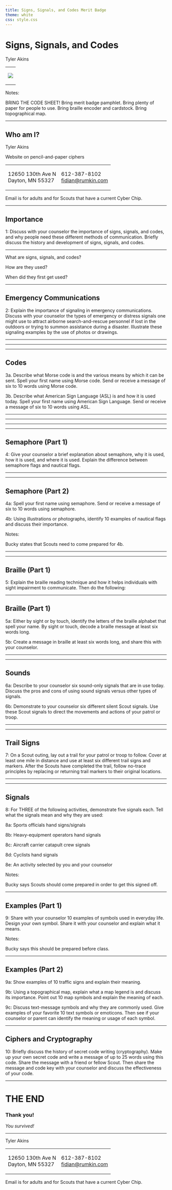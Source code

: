 ```yaml
---
title: Signs, Signals, and Codes Merit Badge
theme: white
css: style.css
---
```


# Signs, Signals, and Codes

Tyler Akins

<table width="30%"><tr><td>

![](badge.jpg)

</td></tr></table>

Notes:

BRING THE CODE SHEET!
Bring merit badge pamphlet.
Bring plenty of paper for people to use.
Bring braille encoder and cardstock.
Bring topographical map.

---

## Who am I?

Tyler Akins

Website on pencil-and-paper ciphers

<table><tr><td>

12650 130th Ave N<br>
Dayton, MN 55327

</td><td>

612-387-8102 <br>
fidian@rumkin.com

</td></tr></table>

Email is for adults and for Scouts that have a current Cyber Chip.
<!-- .element style="color: red" -->

---

## Importance

1: Discuss with your counselor the importance of signs, signals, and codes, and why people need these different methods of communication. Briefly discuss the history and development of signs, signals, and codes.

----

What are signs, signals, and codes?

How are they used?

When did they first get used?

---

## Emergency Communications

2: Explain the importance of signaling in emergency communications. Discuss with your counselor the types of emergency or distress signals one might use to attract airborne search-and-rescue personnel if lost in the outdoors or trying to summon assistance during a disaster. Illustrate these signaling examples by the use of photos or drawings.

----

<!-- .slide: data-background="ground-to-air.jpg" data-background-size="contain" -->

----

<!-- .slide: data-background="air-seeing-signal.jpg" data-background-size="contain"-->

---

## Codes

3a. Describe what Morse code is and the various means by which it can be sent. Spell your first name using Morse code. Send or receive a message of six to 10 words using Morse code.

3b. Describe what American Sign Language (ASL) is and how it is used today. Spell your first name using American Sign Language. Send or receive a message of six to 10 words using ASL.

----

<!-- .slide: data-background="morse-code.jpg" data-background-size="contain" -->

----

<!-- .slide: data-background="morse-code-tree.png" data-background-size="contain" -->

----

<!-- .slide: data-background="asl.png" data-background-size="contain" -->

---

## Semaphore (Part 1)

4: Give your counselor a brief explanation about semaphore, why it is used, how it is used, and where it is used. Explain the difference between semaphore flags and nautical flags.

----

<!-- .slide: data-background="flags.jpg" data-background-size="contain" -->

----

## Semaphore (Part 2)

4a: Spell your first name using semaphore. Send or receive a message of six to 10 words using semaphore.

4b: Using illustrations or photographs, identify 10 examples of nautical flags and discuss their importance.

Notes:

Bucky states that Scouts need to come prepared for 4b.

----

<!-- .slide: data-background="semaphore.jpg" data-background-size="contain" -->

---

## Braille (Part 1)

5: Explain the braille reading technique and how it helps individuals with sight impairment to communicate. Then do the following:

----

## Braille (Part 1)

5a: Either by sight or by touch, identify the letters of the braille alphabet that spell your name. By sight or touch, decode a braille message at least six words long.

5b: Create a message in braille at least six words long, and share this with your counselor.

----

<!-- .slide: data-background="braille.gif" data-background-size="contain" -->

---

## Sounds

6a: Describe to your counselor six sound-only signals that are in use today. Discuss the pros and cons of using sound signals versus other types of signals.

6b: Demonstrate to your counselor six different silent Scout signals. Use these Scout signals to direct the movements and actions of your patrol or troop.

----

<!-- .slide: data-background="silent-scout-signals.jpg" data-background-size="contain" -->

---

## Trail Signs

7: On a Scout outing, lay out a trail for your patrol or troop to follow. Cover at least one mile in distance and use at least six different trail signs and markers. After the Scouts have completed the trail, follow no-trace principles by replacing or returning trail markers to their original locations.

----

<!-- .slide: data-background="trail-signs.jpg" data-background-size="contain" -->

---

## Signals

8: For THREE of the following activities, demonstrate five signals each. Tell what the signals mean and why they are used:

8a: Sports officials hand signs/signals

8b: Heavy-equipment operators hand signals

8c: Aircraft carrier catapult crew signals

8d: Cyclists hand signals

8e: An activity selected by you and your counselor

Notes:

Bucky says Scouts should come prepared in order to get this signed off.

---

## Examples (Part 1)

9: Share with your counselor 10 examples of symbols used in everyday life. Design your own symbol. Share it with your counselor and explain what it means.

Notes:

Bucky says this should be prepared before class.

----

## Examples (Part 2)

9a: Show examples of 10 traffic signs and explain their meaning.

9b: Using a topographical map, explain what a map legend is and discuss its importance. Point out 10 map symbols and explain the meaning of each.

9c: Discuss text-message symbols and why they are commonly used. Give examples of your favorite 10 text symbols or emoticons. Then see if your counselor or parent can identify the meaning or usage of each symbol.

---

## Ciphers and Cryptography

10: Briefly discuss the history of secret code writing (cryptography). Make up your own secret code and write a message of up to 25 words using this code. Share the message with a friend or fellow Scout. Then share the message and code key with your counselor and discuss the effectiveness of your code.

---

# THE END

### Thank you!

*You survived!* <!-- .element style="font-size: 0.6em" -->

----

Tyler Akins

<table><tr><td>

12650 130th Ave N<br>
Dayton, MN 55327

</td><td>

612-387-8102 <br>
fidian@rumkin.com

</td></tr></table>

Email is for adults and for Scouts that have a current Cyber Chip. <!-- .element style="color: red" -->
